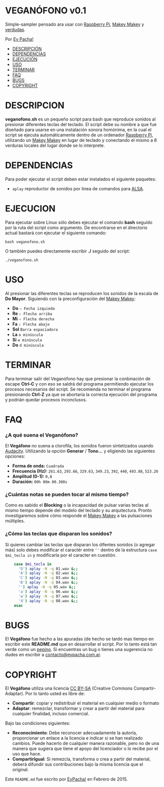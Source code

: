 # VEGANÓFONO v0.1
Simple-sampler pensado ara usar con [Raspberry Pi](http://www.raspberrypi.org/), [Makey Makey](http://makeymakey.com/) y [verdudas](https://es.wikipedia.org/wiki/Verdura).

Por [Ey Pacha!](http://eypacha.com.ar)

- [DESCRIPCIÓN](#descripcion)
- [DEPENDENCIAS](#dependencias)
- [EJECUCIÓN](#ejecucion)
- [USO](#uso)
- [TERMINAR](#terminar)
- [FAQ](#faq)
- [BUGS](#bugs)
- [COPYRIGHT](#copyright)

# DESCRIPCION
**veganofono.sh** es un pequeño script para bash que reproduce sonidos al presionar diferentes teclas del teclado. El script debe su nombre a que fue diseñado para usarse en una instalación sonora homónima, en la cual el script se ejecuta automáticamente dentro de un ordenador [Raspberry Pi](http://www.raspberrypi.org/), utilizando un [Makey Makey](http://makeymakey.com/) en lugar de teclado y conectando el mismo a 8 verduras locales del lugar donde se lo interprete. 

# DEPENDENCIAS
Para poder ejecutar el script deben estar instalados el siguiente paquetes:
- `aplay` reproductor de sonidos por línea de comandos para [ALSA](https://es.wikipedia.org/wiki/Advanced_Linux_Sound_Architecture).

# EJECUCION
Para ejecutar sobre Linux sólo debes ejecutar el comando **bash** seguido por la ruta del script como argumento. De encontrarse en el directorio actual bastará con ejecutar el siguiente comando:

	bash veganofono.sh

O también puedes directamente escribir **./** seguido del script:

	./veganofono.sh

# USO
Al presionar las diferentes teclas se reproducen los sonidos de la escala de **Do Mayor**. Siguiendo con la preconfiguración del [Makey Makey](http://makeymakey.com/):

- **Do** `⇦ Fecha izquieda`
- **Re** `⇧ Flecha arriba`
- **Mi** `⇨ Flecha derecha`
- **Fa** `⇩ Flecha abajo`
- **Sol** `Barra espaciadora`
- **La** `a minúscula`
- **Si** `w minúscula`
- **Do** `d minúscula`

# TERMINAR
Para terminar salir del Veganófono hay que presionar la conbinación de escape **Ctrl-C** y con eso se saldrá del programa permitiendo ejecutar los procesos necesarios del script. Se recomienda no terminar el programa presionando **Ctrl-Z** ya que se abortaría la correcta ejecución del programa y podrián quedar procesos inconclusos.

# FAQ
### ¿A qué suena el Veganófono?
El **Vegáfono** no suena a clorofila, los sonidos fueron sintetizados usando [Audacity](http://audacity.sourceforge.net/?lang=es). Utilizando la opción **Generar** / **Tono...** y eligiendo las siguientes opciones:
- **Forma de onda:** `Cuadrada`
- **Frecuencia (Hz):** `261.63`, `293.66`, `329.63`, `349.23`, `392`, `440`, `493.88`, `523.26`
- **Amplitud (0-1):** `0,8`
- **Duración:** `00h 00m 00.300s`

### ¿Cuántas notas se pueden tocar al mismo tiempo?
Como es sabido el **Blocking** o la incapacidad de pulsar varias teclas al mismo tiempo depende del modelo del teclado y su arquitectura. Pronto investigaremos sobre cómo responde el [Makey Makey](http://makeymakey.com/) a las pulsaciones múltiples.

### ¿Cómo las teclas que disparan los sonidos?
Si quieres cambiar las teclas que disparan los difentes sonidos (o agregar más) solo debes modificar el caractér entre `''` dentro de la estructura `case $mi_tecla in`  y modificarla por el caracter en cuestión.

```bash
	case $mi_tecla in
	  'D') aplay -N -q 01.wav &;;
	  'A') aplay -N -q 02.wav &;;
	  'C') aplay -N -q 03.wav &;;
	  'B') aplay -N -q 04.wav &;;
	  '') aplay -N -q 05.wav &;;
	  'a') aplay -N -q 06.wav &;;
	  'w') aplay -N -q 07.wav &;;
	  'd') aplay -N -q 08.wav &;;
	esac
```
# BUGS
El **Vegáfono** fue hecho a las apuradas (de hecho se tardó mas tiempo en escribir este **README.md** que en desarrollar el script. Por lo tanto está tan verde como un [pepino](https://es.wikipedia.org/wiki/Cucumis_sativus). Si encuentras un bug o tienes una sugerencia no dudes en escribir a [contacto@eypacha.com.ar](mailto://contacto@eypacha.com.ar).

# COPYRIGHT
El **Vegáfono** utiliza una licencia [CC BY-SA](http://creativecommons.org/licenses/by-sa/4.0/deed.es_ES) (Creative Commons Compartir-Adaptar). Por lo tanto usted es libre de:

- **Compartir**: copiar y redistribuir el material en cualquier medio o formato
- **Adaptar**: remezclar, transformar y crear a partir del material para cualquier finalidad, incluso comercial.

Bajo las condiciones siguientes:

- **Reconocimiento**: Debe reconocer adecuadamente la autoría, proporcionar un enlace a la licencia e indicar si se han realizado cambios. Puede hacerlo de cualquier manera razonable, pero no de una manera que sugiera que tiene el apoyo del licenciador o lo recibe por el uso que hace.
- **CompartirIgual**: Si remezcla, transforma o crea a partir del material, deberá difundir sus contribuciones bajo la misma licencia que el original.

Este `README.md` fue escrito por [EyPacha!](http://eypacha.com.ar) en Febrero de 2015.

